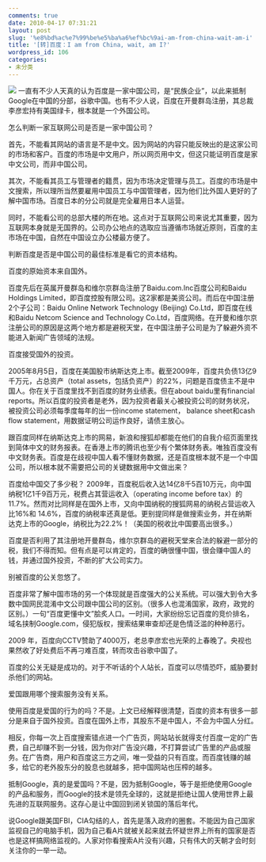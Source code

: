 ```yaml
---
comments: true
date: 2010-04-17 07:31:21
layout: post
slug: '%e8%bd%ac%e7%99%be%e5%ba%a6%ef%bc%9ai-am-from-china-wait-am-i'
title: '[转]百度：I am from China, wait, am I?'
wordpress_id: 106
categories:
- 未分类
---
```


![](http://www.my1510.cn/files/my1510_8/0407975536.jpg)
一直有不少人天真的认为百度是一家中国公司，是“民族企业”，以此来抵制Google在中国的分部，谷歌中国。也有不少人说，百度在开曼群岛注册，其总裁李彦宏持有美国绿卡，根本就是一个外国公司。

怎么判断一家互联网公司是否是一家中国公司？

首先，不能看其网站的语言是不是中文。因为网站的内容只能反映出的是这家公司的市场和客户。百度的市场是中文用户，所以网页用中文，但这只能证明百度是家中文公司，而非中国公司。

其次，不能看其员工与管理者的籍贯，因为市场决定管理与员工。百度的市场是中文搜索，所以理所当然要雇用中国员工与中国管理者，因为他们比外国人更好的了解中国市场。百度日本的分公司就是完全雇用日本人运营。

同时，不能看公司的总部大楼的所在地。这点对于互联网公司来说尤其重要，因为互联网本身就是无国界的。公司办公地点的选取应当遵循市场就近原则，百度的主市场在中国，自然在中国设立办公楼最方便了。

判断百度是否是中国公司的最佳标准是看它的资本结构。

百度的原始资本来自国外。

百度先后在英属开曼群岛和维尔京群岛注册了Baidu.com.Inc百度公司和Baidu Holdings Limited，即百度控股有限公司。这2家都是美资公司。而后在中国注册2个子公司：Baidu Online Network Technology (Beijing) Co.Ltd，即百度在线和Baidu Netcom Science and Technology Co.Ltd，百度网络。在开曼和维尔京注册公司的原因是这两个地方都是避税天堂，在中国注册子公司是为了躲避外资不能进入新闻广告领域的法规。

百度接受国外的投资。

2005年8月5日，百度在美国股市纳斯达克上市。截至2009年，百度共负债13亿9千万元，占总资产（total assets，包括负资产）的22%，问题是百度债主不是中国人。你在关于百度里找不到百度的财务业绩表。但在about baidu里有financial reports。所以百度的投资者是老外，因为投资者最关心被投资公司的财务状况，被投资公司必须每季度每年的出一份income statement， balance sheet和cash flow statement，用数据证明公司运作良好，请债主放心。

跟百度同样在纳斯达克上市的网易，新浪和搜狐却都能在他们的自我介绍页面里找到简体中文的财务报表。在香港上市的腾讯也至少有个繁体财务表。唯独百度没有中文财务表。百度是在歧视中国人看不懂财务数据，还是百度根本就不是一个中国公司，所以根本就不需要把公司的关键数据用中文做出来？

百度给中国交了多少税？
2009年，百度税后收入达14亿8千5百10万元，向中国纳税1亿1千9百万元，税费占其营运收入（operating income before tax）的11.7%。然而对比同样是在国外上市，又向中国纳税的搜狐网易的纳税占营运收入比16%和 14.6%，百度的纳税率还真是低。更别提同样是做搜索业务，并在纳斯达克上市的Google，纳税比为22.2%！（美国的税收比中国要高出很多。）

百度是否利用了其注册地开曼群岛，维尔京群岛的避税天堂来合法的躲避一部分的税，我们不得而知。但有点是可以肯定的，百度的确很懂中国，很会赚中国人的钱，并通过国外投资，不断的扩大公司实力。

别被百度的公关忽悠了。

百度非常了解中国市场的另一个体现就是百度强大的公关系统。可以强大到令大多数中国网民混淆中文公司跟中国公司的区别。（很多人也混淆国家，政府，政党的区别。）一句“百度更懂中文”脍炙人口。一时间，大家纷纷忘记百度的竞价排名，域名挟制Google.com，侵犯版权，搜索结果审查却还是色情泛滥的种种恶行。

2009 年，百度向CCTV赞助了4000万，老总李彦宏也光荣的上春晚了。央视也果然收了好处费后不再刁难百度，转而攻击谷歌中国了。

百度的公关无疑是成功的。对于不听话的个人站长，百度可以尽情恐吓，威胁要封杀他们的网站。

爱国跟用哪个搜索服务没有关系。

使用百度是爱国的行为的吗？不是。上文已经解释很清楚，百度的资本有很多一部分是来自于国外投资。百度在国外上市，其股东不是中国人，不会为中国人分红。

相反，你每一次上百度搜索错点进一个广告页，网站站长就得支付百度一定的广告费，自己却赚不到一分钱，因为你对广告没兴趣，不打算尝试广告里的产品或服务。在广告商，用户和百度这三方之间，唯一受益的只有百度。而百度钱赚的越多，给它的老外股东分的股息也就越多，把中国网站也压榨的越多。

抵制Google，真的是爱国吗？不是，因为抵制Google，等于是拒绝使用Google的产品和服务，而Google的技术是领先全球的，这就是拒绝让国人使用世界上最先进的互联网服务。这存心是让中国回到闭关锁国的落后年代。

说Google跟美国FBI，CIA勾结的人，首先是落入政府的圈套。不能因为自己国家监视自己的电脑手机，因为自己看A片就被关起来就去怀疑世界上所有的国家是否也是这样搞网络监视的。人家对你看搜索A片没有兴趣，只有伟大的天朝才会时刻关注你的一举一动。


